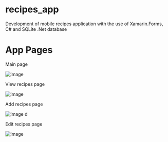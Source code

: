 # recipes_app
Development of mobile recipes application with the use of Xamarin.Forms, C# and SQLite .Net database

# App Pages

Main page

![image](https://user-images.githubusercontent.com/110004264/201794821-2d952185-9e22-44eb-b705-6f94093d90b0.png)

View recipes page

![image](https://user-images.githubusercontent.com/110004264/201794894-25202db7-0017-4c04-aca4-d08f3d4ebf65.png)

Add recipes page

![image](https://user-images.githubusercontent.com/110004264/201794851-f678d9e1-73d6-451e-89b6-852f721aa6af.png)
d

Edit recipes page

![image](https://user-images.githubusercontent.com/110004264/201794929-64d14b9b-01aa-4d35-affa-6efcba010994.png)
